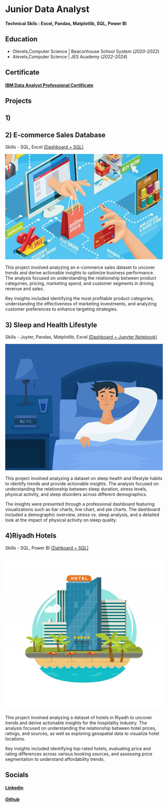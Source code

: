 # Junior Data Analyst
#### Technical Skils : Excel, Pandas, Matplotlib, SQL, Power BI

## Education
 - Olevels,Computer Science | Beaconhouse School System (_2020-2022_)
 - Alevels,Computer Science | JES Academy (_2022-2024_)

## Certificate
#### [IBM Data Analyst Professional Certificate](https://github.com/AbdulRehmanRaja-lab/IBM_Certificates.git)

## Projects
## 1) 


## 2) E-commerce Sales Database
   Skills - SQL, Excel
   [(Dashboard + SQL)](https://github.com/AbdulRehmanRaja-lab/E-commerce-Sales-Database.git)

   ![E-commerce Sales](https://github.com/AbdulRehmanRaja-lab/portfolio/blob/dce8479b06eaa6374eca67018edb591c3b01c4d6/WhatsApp%20Image%202024-12-23%20at%201.11.30%20PM%20(1).jpeg)

   
This project involved analyzing an e-commerce sales dataset to uncover trends and derive actionable insights to optimize business performance. The analysis focused on understanding the relationship between product categories, pricing, marketing spend, and customer segments in driving revenue and sales.

Key insights included identifying the most profitable product categories, understanding the effectiveness of marketing investments, and analyzing customer preferences to enhance targeting strategies.

   
## 3) Sleep and Health Lifestyle
   Skills - Juyter, Pandas, Matplotlib, Excel
   [(Dashboard + Jupyter Notebook)](https://github.com/AbdulRehmanRaja-lab/Sleep-and-Helath-Lifestyle.git)

   ![Sleep and Health Lifestyle](https://github.com/AbdulRehmanRaja-lab/portfolio/blob/9d70ec25d0cff56676c438b049ae09bb8a108489/WhatsApp%20Image%202024-12-23%20at%201.10.39%20PM%20(1).jpeg)

   This project involved analyzing a dataset on sleep health and lifestyle habits to identify trends and provide actionable insights. The analysis focused on understanding the relationship between sleep duration, stress levels, physical activity, and sleep disorders across different demographics.

   The insights were presented through a professional dashboard featuring visualizations such as bar charts, line chart, and pie charts. The dashboard included a demographic overview, stress vs. sleep analysis, and a detailed look at the impact of physical activity on sleep quality.

## 4)Riyadh Hotels
Skills - SQL, Power BI
[(Dahboard + SQL)](https://github.com/AbdulRehmanRaja-lab/Riyadh_Hotels.git)

![Riyadh Hotels](https://github.com/AbdulRehmanRaja-lab/portfolio/blob/9d70ec25d0cff56676c438b049ae09bb8a108489/WhatsApp%20Image%202024-12-23%20at%201.14.40%20PM%20(1).jpeg)

This project involved analyzing a dataset of hotels in Riyadh to uncover trends and derive actionable insights for the hospitality industry. The analysis focused on understanding the relationship between hotel prices, ratings, and sources, as well as exploring geospatial data to visualize hotel locations.

Key insights included identifying top-rated hotels, evaluating price and rating differences across various booking sources, and assessing price segmentation to understand affordability trends.

## Socials
#### [Linkedin](https://www.linkedin.com/in/abdul-rehman-dataanalyst/)
#### [Github](https://github.com/AbdulRehmanRaja-lab)
